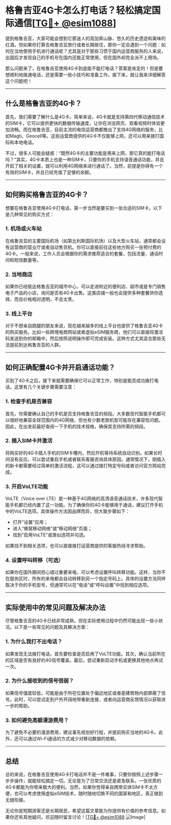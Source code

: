 # 格鲁吉亚4G卡怎么打电话？轻松搞定国际通信[[TG💪+ @esim1088](https://t.me/s/esim1088)]

提到格鲁吉亚，大家可能会想到它那迷人的高加索山脉、悠久的历史遗迹和美味的红酒。但如果你打算去格鲁吉亚旅行或者长期居住，那你一定会遇到一个问题：如何在当地使用手机进行通话呢？尤其是对于那些习惯于国内运营商服务的人来说，出国后才发现自己的手机号在国内还能正常使用，但在国外却完全派不上用场。

那么问题来了，在格鲁吉亚使用4G卡到底能不能打电话？答案是肯定的！但是要想顺利地拨通电话，还是需要一些小技巧和准备工作。接下来，就让我来详细解答这个问题吧！

---

## 什么是格鲁吉亚的4G卡？

首先，我们需要了解什么是4G卡。简单来说，4G卡就是支持第四代移动通信技术的SIM卡，它可以提供更快的数据传输速度，让你在浏览网页、观看视频时体验更加流畅。而在格鲁吉亚，目前主流的电信运营商都推出了支持4G网络的服务，比如Magti、Geocell等。这些运营商提供的4G卡不仅能够上网，还可以用来拨打国际和本地电话。

不过，很多人可能会疑惑：“既然4G卡的主要功能是用来上网，那它真的能打电话吗？”其实，4G卡本质上也是一种SIM卡，只要你的手机支持语音通话功能，并且开启了相关的设置，就可以利用4G网络来进行通话了。当然，前提是你得有一个有效的SIM卡，并且已经充值了足够的余额。

---

## 如何购买格鲁吉亚的4G卡？

想要在格鲁吉亚使用4G卡打电话，第一步当然是要买到一张合适的SIM卡。以下是几种常见的购买方式：

### 1. **机场或火车站**
   在格鲁吉亚的主要国际机场（如第比利斯国际机场）以及大型火车站，通常都会设有运营商的营业厅或者自动售货机。你可以直接前往这些地方购买一张预付费的4G卡。一般来说，工作人员会根据你的需求推荐适合的套餐，包括流量、通话时间和短信数量等。

### 2. **当地商店**
   如果你已经抵达格鲁吉亚的城市中心，可以走进附近的便利店、超市或是专门销售电子产品的小店，询问是否有4G卡出售。这类店铺一般也会提供多种套餐供你选择，而且价格相对透明，不会太贵。

### 3. **线上平台**
   对于不想亲自跑腿的朋友来说，现在越来越多的线上平台也提供了格鲁吉亚4G卡的购买服务。比如一些跨境电商网站或者虚拟eSIM服务商，他们可以直接将激活码发送到你的邮箱中，然后按照说明操作即可完成安装。这种方式尤其适合那些无法提前到达格鲁吉亚的人群。

---

## 如何正确配置4G卡并开启通话功能？

买到了4G卡之后，接下来就需要确保它可以正常工作，特别是能否成功拨打电话。这里有几个关键步骤需要注意：

### 1. **检查手机是否兼容**
   首先，你需要确认自己的手机是否支持格鲁吉亚的频段。大多数现代智能手机都可以很好地兼容全球范围内的4G网络，但也有少数老款机型可能存在兼容性问题。因此，在出发前最好查阅一下手机的技术规格，确保其支持所需的频段。

### 2. **插入SIM卡并激活**
   将购买好的4G卡插入手机的SIM卡槽内，然后开机等待系统自动识别。如果长时间没有反应，可以尝试重启手机或者联系客服咨询具体原因。通常情况下，刚插入的新卡都需要经过简单的激活流程，这可以通过拨打特定号码或者访问官方网站完成。

### 3. **开启VoLTE功能**
   VoLTE（Voice over LTE）是一种基于4G网络的高清语音通话技术，许多现代智能手机都已经内置了这一功能。为了确保你的4G卡能够用于通话，建议打开手机中的VoLTE选项。具体操作方法因品牌而异，但大致步骤如下：
   - 打开“设置”应用；
   - 进入“蜂窝移动网络”或“移动网络”页面；
   - 找到“启用VoLTE”或类似选项并勾选。

   如果找不到相关选项，也可以直接拨打运营商提供的客服热线寻求帮助。

### 4. **设置呼叫转移（可选）**
   如果你在国外期间担心错过重要来电，可以考虑设置呼叫转移功能。这样，当你不在服务区时，所有的来电都会自动转移到另一个指定号码上。具体的设置方法同样取决于你的手机型号，但通常可以在“电话”或“呼叫设置”中找到相应选项。

---

## 实际使用中的常见问题及解决办法

尽管格鲁吉亚的4G卡已经非常成熟，但在实际使用过程中仍然可能出现一些小状况。以下是一些常见的问题及其解决方案：

### 1. **为什么我打不出电话？**
   如果发现无法拨打电话，首先要检查是否启用了VoLTE功能。其次，确认当前所在的区域是否有良好的4G信号覆盖。最后，尝试重新启动手机或更换其他地点再试一次。

### 2. **为什么接收到的信号很弱？**
   如果信号强度较低，可能是由于所在位置处于偏远地区或者是建筑物内部屏蔽了信号。此时，可以尝试走到户外开阔地带重新连接，或者向运营商反馈情况以获取进一步的帮助。

### 3. **如何避免高额漫游费用？**
   为了避免不必要的漫游费用，建议事先规划好行程，并提前购买当地的4G卡。此外，还可以通过Wi-Fi通话的方式减少对移动数据的依赖。

---

## 总结

总的来说，在格鲁吉亚使用4G卡打电话并不是一件难事，只要你按照上述步骤一步步操作，就能轻松搞定一切。无论是为了日常交流还是紧急联系，一张优质的4G卡都能为你带来极大的便利。当然，如果你觉得亲自携带实体SIM卡不太方便，也可以考虑使用虚拟eSIM技术，随时随地切换不同的国家和地区，真正做到无缝衔接。

无论你是短期游客还是长期居民，希望这篇文章能为你提供有价值的参考信息。如果你还有其他疑问，欢迎随时留言讨论！[[TG💪+ @esim1088](https://t.me/s/esim1088) ![Image](https://i.postimg.cc/4NQfJmqS/Snipaste-2025-05-13-00-14-12.png)]